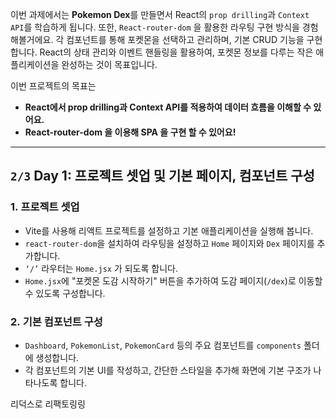 이번 과제에서는 **Pokemon Dex**를 만들면서 React의 `prop drilling`과 `Context API`를 학습하게 됩니다. 또한, `React-router-dom` 을 활용한 라우팅 구현 방식을 경험해볼거에요. 각 컴포넌트를 통해 포켓몬을 선택하고 관리하며, 기본 CRUD 기능을 구현합니다. React의 상태 관리와 이벤트 핸들링을 활용하여, 포켓몬 정보를 다루는 작은 애플리케이션을 완성하는 것이 목표입니다.

이번 프로젝트의 목표는

- **React에서 prop drilling과 Context API를 적용하여 데이터 흐름을 이해할 수 있어요.**
- **React-router-dom 을 이용해 SPA 을 구현 할 수 있어요!**

---

## **`2/3` Day 1: 프로젝트 셋업 및 기본 페이지, 컴포넌트 구성**

### 1. **프로젝트 셋업**

- Vite를 사용해 리액트 프로젝트를 설정하고 기본 애플리케이션을 실행해 봅니다.
- `react-router-dom`을 설치하여 라우팅을 설정하고 `Home` 페이지와 `Dex` 페이지를 추가합니다.
- `‘/’` 라우터는 `Home.jsx` 가 되도록 합니다.
- `Home.jsx`에 "포켓몬 도감 시작하기" 버튼을 추가하여 도감 페이지(`/dex`)로 이동할 수 있도록 구성합니다.

### 2. **기본 컴포넌트 구성**

- `Dashboard`, `PokemonList`, `PokemonCard` 등의 주요 컴포넌트를 `components` 폴더에 생성합니다.
- 각 컴포넌트의 기본 UI를 작성하고, 간단한 스타일을 추가해 화면에 기본 구조가 나타나도록 합니다.

리덕스로 리팩토링링
